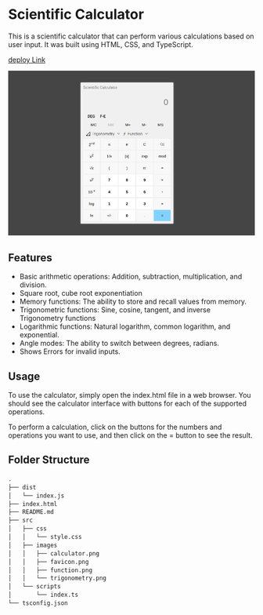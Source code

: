 # Scientific Calculator

This is a scientific calculator that can perform various calculations based on user input. It was built using HTML, CSS, and TypeScript.

[deploy Link](https://honey0908.github.io/TS-Calculator/)

![Calculator](./src/images/calculator.png)

## Features

- Basic arithmetic operations: Addition, subtraction, multiplication, and division.
- Square root, cube root exponentiation
- Memory functions: The ability to store and recall values from memory.
- Trigonometric functions: Sine, cosine, tangent, and inverse Trigonometry functions
- Logarithmic functions: Natural logarithm, common logarithm, and exponential.
- Angle modes: The ability to switch between degrees, radians.
- Shows Errors for invalid inputs.

## Usage

To use the calculator, simply open the index.html file in a web browser. You should see the calculator interface with buttons for each of the supported operations.

To perform a calculation, click on the buttons for the numbers and operations you want to use, and then click on the = button to see the result.

## Folder Structure

```sh
.
├── dist
│   └── index.js
├── index.html
├── README.md
├── src
│   ├── css
│   │   └── style.css
│   ├── images
│   │   ├── calculator.png
│   │   ├── favicon.png
│   │   ├── function.png
│   │   └── trigonometry.png
│   └── scripts
│       └── index.ts
└── tsconfig.json
```
